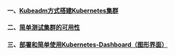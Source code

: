 #### 一、[Kubeadm方式搭建Kubernetes集群][1]
#### 二、[简单测试集群的可用性][2]
#### 三、[部署和简单使用Kubernetes-Dashboard（图形界面）][3]

[1]: https://github.com/firechiang/kubernetes-study/tree/master/docs/cluster-build-kubeadm.md
[2]: https://github.com/firechiang/kubernetes-study/tree/master/docs/cluster-test-simple.md
[3]: https://github.com/firechiang/kubernetes-study/tree/master/docs/cluster-build-kubernetes-dashboard.md


